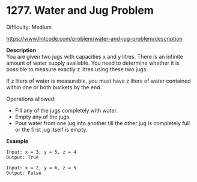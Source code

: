 # 1277. Water and Jug Problem

Difficulty: Medium

https://www.lintcode.com/problem/water-and-jug-problem/description

**Description**  
You are given two jugs with capacities x and y litres. There is an infinite amount of water supply available. You need to determine whether it is possible to measure exactly z litres using these two jugs.

If z liters of water is measurable, you must have z liters of water contained within one or both buckets by the end.

Operations allowed:

* Fill any of the jugs completely with water.
* Empty any of the jugs.
* Pour water from one jug into another till the other jug is completely full or the first jug itself is empty.

**Example**  
```
Input: x = 3, y = 5, z = 4
Output: True

Input: x = 2, y = 6, z = 5
Output: False
```
